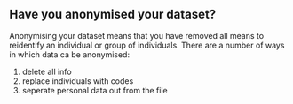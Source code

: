 ## Have you anonymised your dataset?

Anonymising your dataset means that you have removed all means to reidentify an individual or group of individuals. There are a number of ways in which data ca  be anonymised:

1. delete all info
2. replace individuals with codes
3. seperate personal data out from the file

